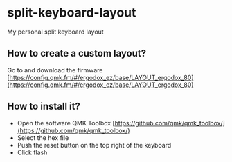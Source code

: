 # split-keyboard-layout
My personal split keyboard layout

## How to create a custom layout?

Go to and download the firmware [https://config.qmk.fm/#/ergodox_ez/base/LAYOUT_ergodox_80](https://config.qmk.fm/#/ergodox_ez/base/LAYOUT_ergodox_80)

## How to install it?

* Open the software QMK Toolbox [https://github.com/qmk/qmk_toolbox/](https://github.com/qmk/qmk_toolbox/)
* Select the hex file
* Push the reset button on the top right of the keyboard
* Click flash
